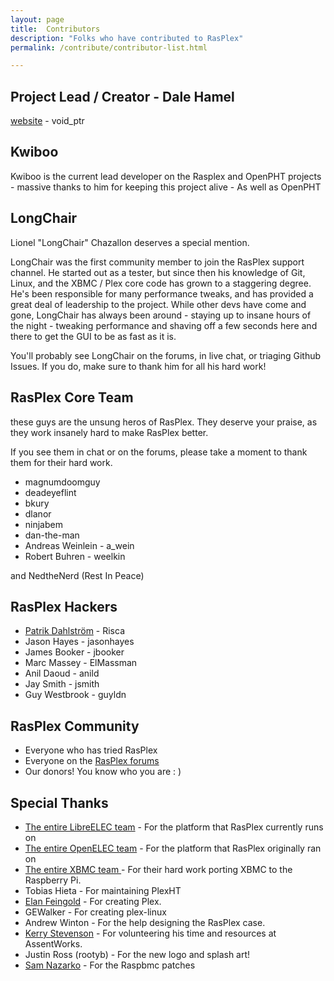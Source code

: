 ```yaml
---
layout: page
title:  Contributors
description: "Folks who have contributed to RasPlex"
permalink: /contribute/contributor-list.html

---
```


## Project Lead / Creator -  Dale Hamel

<a href="http://blog.srvthe.net" target="_blank">website</a> - void_ptr

## Kwiboo

Kwiboo is the current lead developer on the Rasplex and OpenPHT projects - massive thanks to him for keeping
this project alive - As well as OpenPHT


## LongChair

Lionel "LongChair" Chazallon deserves a special mention.

LongChair was the first community member to join the RasPlex support channel. He started out as a tester, but since then his knowledge of Git, Linux, and the XBMC / Plex core code has grown to a staggering degree. He's been responsible for many performance tweaks, and has provided a great deal of leadership to the project. While other devs have come and gone, LongChair has always been around - staying up to insane hours of the night - tweaking performance and shaving off a few seconds here and there to get the GUI to be as fast as it is.

You'll probably see LongChair on the forums, in live chat, or triaging Github Issues. If you do, make sure to thank him for all his hard work!


## RasPlex Core Team

these guys are the unsung heros of RasPlex. They deserve your praise, as they work insanely hard to make RasPlex better.

If you see them in chat or on the forums, please take a moment to thank them for their hard work.

+ magnumdoomguy
+ deadeyeflint
+ bkury
+ dlanor
+ ninjabem
+ dan-the-man
+ Andreas Weinlein - a_wein
+ Robert Buhren - weelkin

and NedtheNerd (Rest In Peace)


## RasPlex Hackers

+ <a href="http://www.linkedin.com/pub/patrik-dahlstr%C3%B6m/20/763/3b7" target="_blank">Patrik Dahlström</a> - Risca
+ Jason Hayes - jasonhayes
+ James Booker - jbooker
+ Marc Massey - ElMassman
+ Anil Daoud - anild
+ Jay Smith - jsmith
+ Guy Westbrook - guyldn

## RasPlex Community

+ Everyone who has tried RasPlex
+ Everyone on the <a href="https://forums.plex.tv/categories/rasplex" target="_blank">RasPlex forums</a>
+ Our donors! You know who you are : )

## Special Thanks

+ <a href="http://libreelec.tv/" target="_blank">The entire LibreELEC team</a> - For the platform that RasPlex currently runs on
+ <a href="http://openelec.tv/" target="_blank">The entire OpenELEC team</a> - For the platform that RasPlex originally ran on
+ <a href="http://xbmc.org/" target="_blank"> The entire XBMC team </a>- For their hard work porting XBMC to the Raspberry Pi.
+ Tobias Hieta - For maintaining PlexHT
+ <a href="https://www.plex.tv" target="_blank">Elan Feingold</a> - For creating Plex.
+ GEWalker - For creating plex-linux
+ Andrew Winton - For the help designing the RasPlex case.
+ <a href="http://fabbaloo.com/" target="_blank"> Kerry Stevenson</a> - For volunteering his time and resources at AssentWorks.
+ Justin Ross (rootyb) - For the new logo and splash art!
+ <a href="http://www.raspbmc.com/" target="_blank">Sam Nazarko</a> - For the Raspbmc patches
